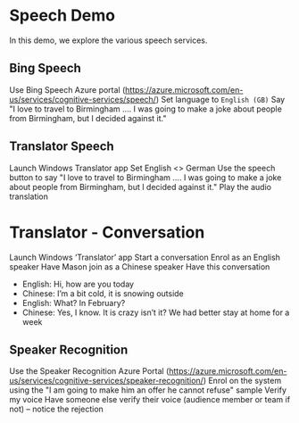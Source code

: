 # Speech Demo
In this demo, we explore the various speech services.

## Bing Speech
Use Bing Speech Azure portal (https://azure.microsoft.com/en-us/services/cognitive-services/speech/)
Set language to `English (GB)`
Say "I love to travel to Birmingham …. I was going to make a joke about people from Birmingham, but I decided against it."

## Translator Speech
Launch Windows Translator app
Set English <> German
Use the speech button to say "I love to travel to Birmingham …. I was going to make a joke about people from Birmingham, but I decided against it."
Play the audio translation

# Translator - Conversation
Launch Windows ‘Translator’ app
Start a conversation
Enrol as an English speaker
Have Mason join as a Chinese speaker
Have this conversation
* English: Hi, how are you today
* Chinese: I’m a bit cold, it is snowing outside
* English: What? In February?
* Chinese: Yes, I know. It is crazy isn’t it? We had better stay at home for a week

## Speaker Recognition
Use the Speaker Recognition Azure Portal (https://azure.microsoft.com/en-us/services/cognitive-services/speaker-recognition/)
Enrol on the system using the "I am going to make him an offer he cannot refuse" sample
Verify my voice
Have someone else verify their voice (audience member or team if not) – notice the rejection